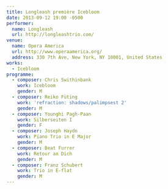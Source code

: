 ```yaml
---
title: Longleash première Icebloom
date: 2013-09-12 19:00 -0500
performer:
  name: Longleash
  url: http://longleashtrio.com/
venue:
  name: Opera America
  url: http://www.operaamerica.org/
  address: 330 7th Ave, New York, NY 10001, United States
works:
  - Icebloom
programme:
  - composer: Chris Swithinbank
    work: Icebloom
    gender: M
  - composer: Reiko Füting
    work: 'refraction: shadows/palimpsest 2'
    gender: M
  - composer: Younghi Pagh-Paan
    work: Silberseiten I
    gender: F
  - composer: Joseph Haydn
    work: Piano Trio in E Major
    gender: M
  - composer: Beat Furrer
    work: Retour an Dich
    gender: M
  - composer: Franz Schubert
    work: Trio in E-flat
    gender: M
---
```

